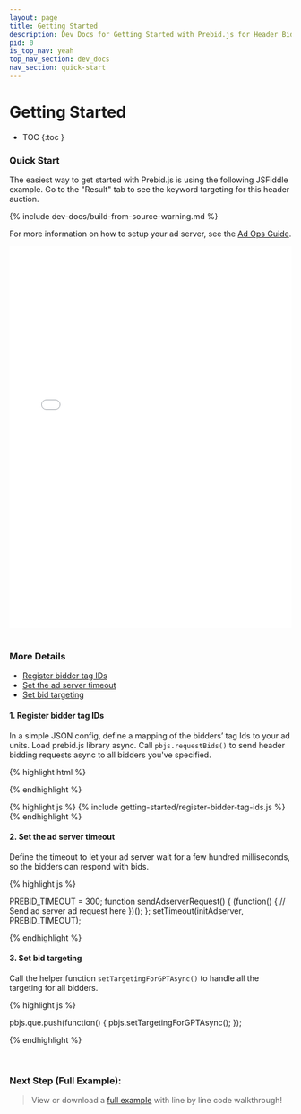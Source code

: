 ```yaml
---
layout: page
title: Getting Started
description: Dev Docs for Getting Started with Prebid.js for Header Bidding
pid: 0
is_top_nav: yeah
top_nav_section: dev_docs
nav_section: quick-start
---
```


<div class="bs-docs-section" markdown="1">

# Getting Started

* TOC
{:toc }

### Quick Start

The easiest way to get started with Prebid.js is using the following JSFiddle example. Go to the "Result" tab to see the keyword targeting for this header auction.

{% include dev-docs/build-from-source-warning.md %}

For more information on how to setup your ad server, see the [Ad Ops Guide](/adops.html).

<iframe width="100%" height="680" src="//jsfiddle.net/prebid/hqhbLdxn/61/embedded/html,result" allowfullscreen="allowfullscreen" frameborder="0"></iframe>

<div class="bs-docs-section" markdown="1">

<br>

<a name="basic-example">

### More Details

+ <a href="#register-bidder-tag-ids">Register bidder tag IDs</a>
+ <a href="#set-ad-server-timeout">Set the ad server timeout</a>
+ <a href="#set-bid-targeting">Set bid targeting</a>

<a name="register-bidder-tag-ids"></a>

#### 1. Register bidder tag IDs

In a simple JSON config, define a mapping of the bidders’ tag Ids to your ad units. Load prebid.js library async. Call `pbjs.requestBids()` to send header bidding requests async to all bidders you've specified.

{% highlight html %}
<script src="prebid.js" async></script>
{% endhighlight %}

{% highlight js %}
{% include getting-started/register-bidder-tag-ids.js %}
{% endhighlight %}

<a name="set-ad-server-timeout"></a>

#### 2. Set the ad server timeout

Define the timeout to let your ad server wait for a few hundred milliseconds, so the bidders can respond with bids.

{% highlight js %}

PREBID_TIMEOUT = 300;
function sendAdserverRequest() {
    (function() {
        // Send ad server ad request here
    })();
};
setTimeout(initAdserver, PREBID_TIMEOUT);

{% endhighlight %}

<a name="set-bid-targeting"></a>

#### 3. Set bid targeting

Call the helper function `setTargetingForGPTAsync()` to handle all the targeting for all bidders. 

{% highlight js %}

pbjs.que.push(function() {
  pbjs.setTargetingForGPTAsync();
});

{% endhighlight %}

<br>

### Next Step (Full Example):

> View or download a [full example](/dev-docs/examples/basic-example.html) with line by line code walkthrough!
